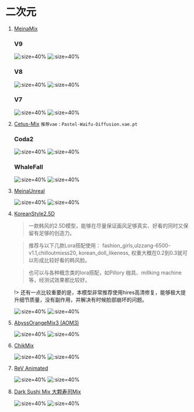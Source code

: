 # 二次元

1. [MeinaMix](/models/sd/detail/MeinaMix.md)
   <!-- tabs:start -->
   ### **V9**
   ![](../../assets/reference/00000.png ':size=40%')
   ![](../../assets/reference/00002.png ':size=40%')
   ### **V8**
   ![](../../assets/reference/215134.png ':size=40%')
   ![](../../assets/reference/215137.png ':size=40%')
   ### **V7**
   ![](../../assets/reference/171158.jpg ':size=40%')
   ![](../../assets/reference/171153.jpg ':size=40%')
   <!-- tabs:end -->
2. [Cetus-Mix](https://civitai.com/models/6755/cetus-mix)
   `推荐vae：Pastel-Waifu-Diffusion.vae.pt`
   <!-- tabs:start -->
   ### **Coda2**
   ![](../../assets/reference/04589-1305500227.png ':size=40%')
   ![](../../assets/reference/04614-2673116784.png ':size=40%')
   ### **WhaleFall**
   ![](../../assets/reference/04341-3528754501.png ':size=40%')
   ![](../../assets/reference/04357-2152688641.png ':size=40%')
   <!-- tabs:end -->
3. [MeinaUnreal](https://civitai.com/models/18798/meinaunreal)

   ![](../../assets/reference/246441.png ':size=40%')
   ![](../../assets/reference/246442.png ':size=40%')
4. [KoreanStyle2.5D](https://civitai.com/models/12975?modelVersionId=17084)

   >一款韩风的2.5D模型，能够在尽量保证画风足够真实、好看的同时又保留有足够的创造力。
   
   >推荐与以下几款Lora搭配使用： fashion_girls,ulzzang-6500-v1.1,chilloutmixss20, korean_doll_likeness, 权重大概在0.2到0.3就可以形成比较好看的韩风脸。
   
   >也可以与各种概念类的lora搭配，如Pillory 枷具、millking machine等，经测试效果都比较好。

   !> 还有一点比较重要的是，本模型非常推荐使用hires高清修复，能够极大提升细节质量，没有副作用，并解决有时候脸部崩坏的问题。
   
   ![](../../assets/reference/255733.webp ':size=40%')
   ![](../../assets/reference/255878.webp ':size=40%')
5. [AbyssOrangeMix3 (AOM3)](https://civitai.com/models/9942/abyssorangemix3-aom3)

   ![](../../assets/reference/175095.webp ':size=40%')
   ![](../../assets/reference/175092.webp ':size=40%')
6. [ChikMix](https://civitai.com/models/9871/chikmix)

    ![](../../assets/reference/218668.png ':size=40%')
    ![](../../assets/reference/218670.png ':size=40%')
7. [ReV Animated](https://civitai.com/models/7371/rev-animated)

   ![](../../assets/reference/00009-735323561.png ':size=40%')
   ![](../../assets/reference/00021-2937362614.png ':size=40%')
8. [Dark Sushi Mix 大颗寿司Mix](https://civitai.com/models/24779/dark-sushi-mix-mix)

    ![](../../assets/reference/dkssmix.jpeg ':size=40%')
    ![](../../assets/reference/dkssmix2.jpeg ':size=40%')